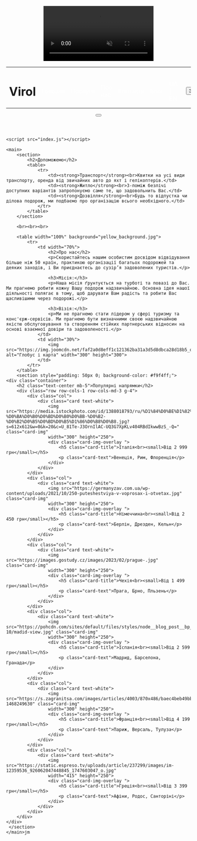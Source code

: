 <!DOCTYPE html>
<html lang="uk">
<head>
    <meta charset="UTF-8">
    <meta http-equiv="X-UA-Compatible" content="IE=edge">
    <meta name="viewport" content="width=device-width, initial-scale=1.0">
    <title>Virol</title>
    <link rel="stylesheet" href="https://cdnjs.cloudflare.com/ajax/libs/font-awesome/5.15.3/css/all.min.css" integrity="sha512-iBBXm8fW90+nuLcSKlbmrPcLa0OT92xO1BIsZ+ywDWZCvqsWgccV3gFoRBv0z+8dLJgyAHIhR35VZc2oM/gI1w==" crossorigin="anonymous" />
    <link href="https://cdn.jsdelivr.net/npm/bootstrap@5.0.0-beta3/dist/css/bootstrap.min.css" rel="stylesheet" integrity="sha384-eOJMYsd53ii+scO/bJGFsiCZc+5NDVN2yr8+0RDqr0Ql0h+rP48ckxlpbzKgwra6" crossorigin="anonymous">
    <link rel="stylesheet" href="styles.css">
    <title>Virol - Туристична агенція</title>
</head>
<body>
    <header>
         <video class="background-video" muted autoplay loop src="114594-701775953_small.mp4"></video>
       <table>
            <tr>
                <td><h1>Virol</h1></td>
                <td> &nbsp;&nbsp;&nbsp;&nbsp;&nbsp;&nbsp;&nbsp; <font color="white">Головна</font></td>
                <td> &nbsp;&nbsp;&nbsp;&nbsp;&nbsp;&nbsp;&nbsp; <font color="white">Послуги</font></td>
                <td> &nbsp;&nbsp;&nbsp;&nbsp;&nbsp;&nbsp;&nbsp; <font color="white">Про нас</font></td>
                <td> &nbsp;&nbsp;&nbsp;&nbsp;&nbsp;&nbsp;&nbsp; <font color="white">Контакти</font></td>
                <td> &nbsp;&nbsp;&nbsp;&nbsp;&nbsp;&nbsp;&nbsp; <font color="white">Блог</font></td>
                <td> &nbsp;&nbsp;&nbsp;&nbsp;&nbsp;&nbsp;&nbsp; <font color="white">UA | EN</font></td>
                <td> &nbsp;&nbsp;&nbsp;&nbsp;&nbsp;&nbsp;&nbsp; <button>Зв'язатись</button></td>
            </tr>
        </table>
	   <button class="btn btn-secondary">
        <i class="fa fa-pause" aria-hidden="true"></i>
       </button>
    </header>
    
	<script src="index.js"></script>
    
	<main>
        <section>
            <h2>Допоможемо</h2>
            <table>
                <tr>
                    <td><strong>Транспорт</strong><br>Квитки на усі види транспорту, оренда від звичайних авто до яхт і гелікоптерів.</td>
                    <td><strong>Житло</strong><br>З-поміж безлічі доступних варіантів запропонуємо саме те, що задовольнить Вас.</td>
                    <td><strong>Дозвілля</strong><br>Будь то відпустка чи ділова подорож, ми подбаємо про організацію всього необхідного.</td>
                </tr>
            </table>
        </section>
        
        <br><br><br>
        
        <table width="100%" background="yellow_background.jpg">
            <tr>
                <td width="70%">
                    <h2>Про нас</h2>
                    <p>Скористайтесь нашим особистим досвідом відвідування більше ніж 50 країн, практикою організації багатьох подорожей та деяких заходів, і Ви приєднаєтесь до сузір’я задоволених туристів.</p>
                    
                    <h3>Місія:</h3>
                    <p>Наша місія ґрунтується на турботі та повазі до Вас. Ми прагнемо робити кожну Вашу подорож надзвичайною. Основна ідея нашої діяльності полягає в тому, щоб дарувати Вам радість та робити Вас щасливішими через подорожі.</p>
                    
                    <h3>Візія:</h3>
                    <p>Ми не прагнемо стати лідером у сфері туризму та конс'єрж-сервісів. Ми прагнемо бути визначними своєю надзвичайною якістю обслуговування та створенням стійких партнерських відносин на основі взаємної довіри та задоволеності.</p>
                </td>
                <td width="30%">
                    <img src="https://img.joomcdn.net/faf2a0d8eff1c121362ba31a3d5d8dbca28d18b5_original.jpeg" alt="Глобус і карта" width="300" height="300">
                </td>
            </tr>
        </table>
		<section style="padding: 50px 0; background-color: #f9f4ff;">
    <div class="container">
        <h2 class="text-center mb-5">Популярні напрямки</h2>
        <div class="row row-cols-1 row-cols-md-3 g-4">
            <div class="col">
                <div class="card text-white">
                    <img src="https://media.istockphoto.com/id/1388018793/ru/%D1%84%D0%BE%D1%82%D0%BE/%D0%B3%D1%80%D0%B0%D0%BD%D0%B4-%D0%BA%D0%B0%D0%BD%D0%B0%D0%BB-%D0%B2-%D0%B2%D0%B5%D0%BD%D0%B5%D1%86%D0%B8%D0%B8.jpg?s=612x612&w=0&k=20&c=U_81Te-J3OrnIlAC-UQ3G7XpKLv404RBdIkwwBzS_-Q=" class="card-img"
					width="300" height="250">
                    <div class="card-img-overlay ">
                        <h5 class="card-title">Італія<br><small>Від 2 999 грн</small></h5>
                        <p class="card-text">Венеція, Рим, Флоренція</p>
                    </div>
                </div>
            </div>
            <div class="col">
                <div class="card text-white">
                    <img src="https://germanyzav.com.ua/wp-content/uploads/2021/10/250-puteshestviya-v-voprosax-i-otvetax.jpg" class="card-img"
					width="300" height="250"> 
                    <div class="card-img-overlay ">
                        <h5 class="card-title">Німеччина<br><small>Від 2 450 грн</small></h5>
                        <p class="card-text">Берлін, Дрезден, Кельн</p>
                    </div>
                </div>
            </div>
            <div class="col">
                <div class="card text-white">
                    <img src="https://images.gostudy.cz/images/2023/02/prague-.jpg" class="card-img"
					width="300" height="250"> 
                    <div class="card-img-overlay ">
                        <h5 class="card-title">Чехія<br><small>Від 1 499 грн</small></h5>
                        <p class="card-text">Прага, Брно, Пльзень</p>
                    </div>
                </div>
            </div>
            <div class="col">
                <div class="card text-white">
                    <img src="https://pohcdn.com/sites/default/files/styles/node__blog_post__bp_banner__blog_post_banner/public/2021-10/madid-view.jpg" class="card-img"
					width="300" height="250">
                    <div class="card-img-overlay ">
                        <h5 class="card-title">Іспанія<br><small>Від 2 599 грн</small></h5>
                        <p class="card-text">Мадрид, Барселона, Гранада</p>
                    </div>
                </div>
            </div>
            <div class="col">
                <div class="card text-white">
                    <img src="https://s.zagranitsa.com/images/articles/4003/870x486/baec4beb49bb7e3e95d7ac587afa17a2.jpg?1468249630" class="card-img"
					width="300" height="250">
                    <div class="card-img-overlay ">
                        <h5 class="card-title">Франція<br><small>Від 4 199 грн</small></h5>
                        <p class="card-text">Париж, Версаль, Тулуза</p>
                    </div>
                </div>
            </div>
            <div class="col">
                <div class="card text-white">
                    <img src="https://static.espreso.tv/uploads/article/237299/images/im-12359536_926062047448845_1747603047_o.jpg"
					width="415" height="250">
                    <div class="card-img-overlay ">
                        <h5 class="card-title">Греція<br><small>Від 3 399 грн</small></h5>
                        <p class="card-text">Афіни, Родос, Санторіні</p>
                    </div>
                </div>
            </div>
        </div>
    </div>
     </section>
    </main>jm
</body>
</html>
